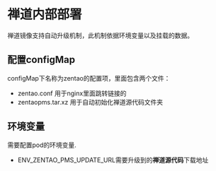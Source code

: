 # 禅道内部部署

禅道镜像支持自动升级机制，此机制依据环境变量以及挂载的数据。

##  配置configMap

configMap下名称为zentao的配置项，里面包含两个文件：

- zentao.conf 用于nginx里面跳转链接的
- zentaopms.tar.xz 用于自动初始化禅道源代码文件夹

## 环境变量
需要配置pod的环境变量.

- ENV_ZENTAO_PMS_UPDATE_URL需要升级到的**禅道源代码**下载地址
